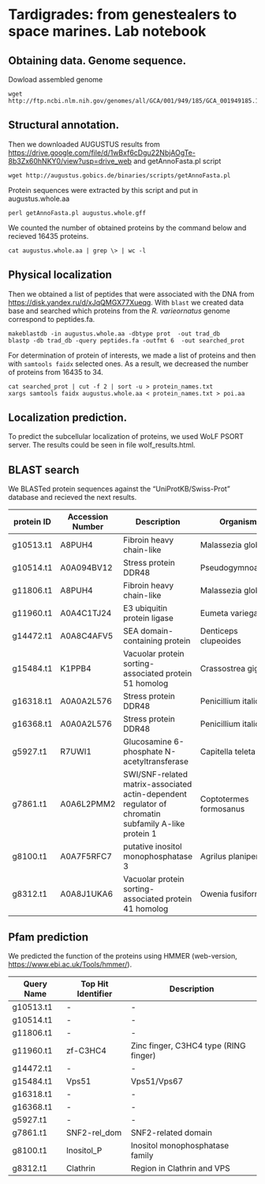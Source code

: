# Tardigrades: from genestealers to space marines. Lab notebook

## Obtaining data. Genome sequence.

Dowload assembled genome
```
wget http://ftp.ncbi.nlm.nih.gov/genomes/all/GCA/001/949/185/GCA_001949185.1_Rvar_4.0/GCA_001949185.1_Rvar_4.0_genomic.fna.gz
```
## Structural annotation.

Then we downloaded AUGUSTUS results from https://drive.google.com/file/d/1wBxf6cDgu22NbjAOgTe-8b3Zx60hNKY0/view?usp=drive_web and getAnnoFasta.pl script
```
wget http://augustus.gobics.de/binaries/scripts/getAnnoFasta.pl
```
Protein sequences were extracted by this script and put in augustus.whole.aa
```
perl getAnnoFasta.pl augustus.whole.gff 
```
We counted the number of obtained proteins by the command below and recieved 16435 proteins.
```
cat augustus.whole.aa | grep \> | wc -l
```
## Physical localization

Then we obtained a list of peptides that were associated with the DNA from https://disk.yandex.ru/d/xJqQMGX77Xueqg. With `blast` we created data base and searched which proteins from the _R. varieornatus_ genome correspond to peptides.fa.
```
makeblastdb -in augustus.whole.aa -dbtype prot  -out trad_db
blastp -db trad_db -query peptides.fa -outfmt 6  -out searched_prot
```
For determination of protein of interests, we made a list of proteins and then with `samtools faidx` selected ones. As a result, we decreased the number of proteins from 16435 to 34.
```
cat searched_prot | cut -f 2 | sort -u > protein_names.txt
xargs samtools faidx augustus.whole.aa < protein_names.txt > poi.aa
```
## Localization prediction.

To predict the subcellular localization of proteins, we used WoLF PSORT server. The results could be seen in file wolf_results.html.

## BLAST search

We BLASTed protein sequences against the “UniProtKB/Swiss-Prot” database and recieved the next results.

| protein ID | Accession Number | Description                   | Organism             | Score | Identities (%) | E-value  |
|------------|------------------|-------------------------------|----------------------|-------|----------------|----------|
| g10513.t1  | A8PUH4           | Fibroin heavy chain-like      | Malassezia globosa   | 157   | 37.9           | 5.5e-42  |
| g10514.t1  | A0A094BV12       | Stress protein DDR48          | Pseudogymnoascus     | 72    | 25.3           | 1.8e-11  |
| g11806.t1  | A8PUH4           | Fibroin heavy chain-like      | Malassezia globosa   | 101   | 47.4           | 3.3e-22  |
| g11960.t1  | A0A4C1TJ24       | E3 ubiquitin protein ligase   | Eumeta variegata     | 477   | 32.9           | 4.6e-150 |
| g14472.t1  | A0A8C4AFV5       | SEA domain-containing protein | Denticeps clupeoides | 144   | 24.4           | 2.9e-33  |
| g15484.t1  | K1PPB4           | Vacuolar protein sorting-associated protein 51 homolog | Crassostrea gigas | 701 | 50.9 | 0 |
| g16318.t1  | A0A0A2L576       | Stress protein DDR48          | Penicillium italicum | 148   | 36.4           | 1.7E-38  |
| g16368.t1  | A0A0A2L576       | Stress protein DDR48          | Penicillium italicum | 134   | 34.8           | 1.5E-33  |
| g5927.t1   | R7UWI1           | Glucosamine 6-phosphate N-acetyltransferase | Capitella teleta | 112 | 43.8 | 9.8E-25    |
| g7861.t1   | A0A6L2PMM2       | SWI/SNF-related matrix-associated actin-dependent regulator of chromatin subfamily A-like protein 1 | Coptotermes formosanus | 299 | 38.5 | 1.2E-88 |
| g8100.t1   | A0A7F5RFC7       | putative inositol monophosphatase 3 | Agrilus planipennis | 204 | 37.9        | 1.6E-54  |
| g8312.t1   | A0A8J1UKA6       | Vacuolar protein sorting-associated protein 41 homolog | Owenia fusiformis | 637 | 42.6 | 0 |

## Pfam prediction

We predicted the function of the proteins using HMMER (web-version, https://www.ebi.ac.uk/Tools/hmmer/).

| Query Name | Top Hit Identifier | Description |
|------------|--------------------|-------------|
| g10513.t1  |         -          |      -      |
| g10514.t1  |         -          |      -      |
| g11806.t1  |         -          |      -      |
| g11960.t1  |      zf-C3HC4      | Zinc finger, C3HC4 type (RING finger) |
| g14472.t1  |         -          |      -      |
| g15484.t1  |        Vps51       | Vps51/Vps67 |
| g16318.t1  |         -          |      -      |
| g16368.t1  |         -          |      -      |
| g5927.t1   |         -          |      -      |
| g7861.t1   |     SNF2-rel_dom   | SNF2-related domain |
| g8100.t1   |     Inositol_P     | Inositol monophosphatase family |
| g8312.t1   |      Clathrin      | Region in Clathrin and VPS |
 
